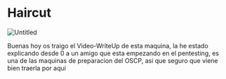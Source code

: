 # Haircut

![Untitled](Haircut%205c80af7a07c64a87873f3acd339b291d/Untitled.png)

Buenas hoy os traigo el Video-WriteUp de esta maquina, la he estado explicando desde 0 a un amigo que esta empezando en el pentesting, es una de las maquinas de preparacion del OSCP, asi que seguro que viene bien traerla por aquí